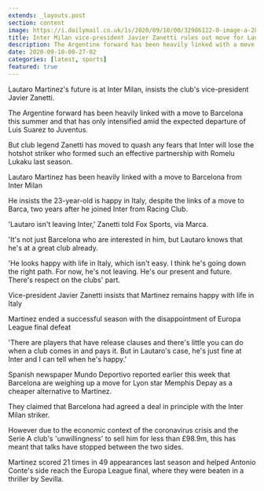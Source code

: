 ```yaml
---
extends: _layouts.post
section: content
image: https://i.dailymail.co.uk/1s/2020/09/10/00/32986122-0-image-a-28_1599693214044.jpg 
title: Inter Milan vice-president Javier Zanetti rules out move for Lautaro Martinez 
description: The Argentine forward has been heavily linked with a move to Barcelona this summer and that has only intensified amid the expected departure of Luis Suarez to Juventus. 
date: 2020-09-10-00-27-02 
categories: [latest, sports] 
featured: true 
--- 
```

Lautaro Martinez's future is at Inter Milan, insists the club's vice-president Javier Zanetti.

The Argentine forward has been heavily linked with a move to Barcelona this summer and that has only intensified amid the expected departure of Luis Suarez to Juventus.

But club legend Zanetti has moved to quash any fears that Inter will lose the hotshot striker who formed such an effective partnership with Romelu Lukaku last season.

Lautaro Martinez has been heavily linked with a move to Barcelona from Inter Milan

He insists the 23-year-old is happy in Italy, despite the links of a move to Barca, two years after he joined Inter from Racing Club. 

'Lautaro isn't leaving Inter,' Zanetti told Fox Sports, via Marca.

'It's not just Barcelona who are interested in him, but Lautaro knows that he's at a great club already.

'He looks happy with life in Italy, which isn't easy. I think he's going down the right path. For now, he's not leaving. He's our present and future. There's respect on the clubs' part.

Vice-president Javier Zanetti insists that Martinez remains happy with life in Italy

Martinez ended a successful season with the disappointment of Europa League final defeat

'There are players that have release clauses and there's little you can do when a club comes in and pays it. But in Lautaro's case, he's just fine at Inter and I can tell when he's happy.'

Spanish newspaper Mundo Deportivo reported earlier this week that Barcelona are weighing up a move for Lyon star Memphis Depay as a cheaper alternative to Martinez.

They claimed that Barcelona had agreed a deal in principle with the Inter Milan striker.

However due to the economic context of the coronavirus crisis and the Serie A club's 'unwillingness' to sell him for less than £98.9m, this has meant that talks have stopped between the two sides.

Martinez scored 21 times in 49 appearances last season and helped Antonio Conte's side reach the Europa League final, where they were beaten in a thriller by Sevilla.

